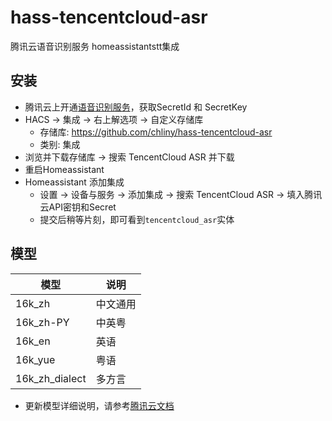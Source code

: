 # hass-tencentcloud-asr

腾讯云语音识别服务 homeassistantstt集成

## 安装

- 腾讯云上开通[语音识别服务](https://cloud.tencent.com/product/asr)，获取SecretId 和 SecretKey
- HACS -> 集成 -> 右上解选项 -> 自定义存储库
  - 存储库: https://github.com/chliny/hass-tencentcloud-asr
  - 类别: 集成
- 浏览并下载存储库 -> 搜索 TencentCloud ASR 并下载
- 重启Homeassistant
- Homeassistant 添加集成
  - 设置 -> 设备与服务 -> 添加集成 -> 搜索 TencentCloud ASR -> 填入腾讯云API密钥和Secret
  - 提交后稍等片刻，即可看到`tencentcloud_asr`实体

## 模型

| 模型 | 说明 |
|------|------|
|16k_zh| 中文通用|
|16k_zh-PY|中英粤|
|16k_en|英语|
|16k_yue|粤语|
|16k_zh_dialect|多方言|

- 更新模型详细说明，请参考[腾讯云文档](https://cloud.tencent.com/document/product/1093/35646)

